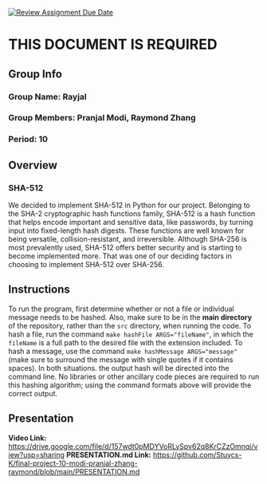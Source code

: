 [![Review Assignment Due Date](https://classroom.github.com/assets/deadline-readme-button-24ddc0f5d75046c5622901739e7c5dd533143b0c8e959d652212380cedb1ea36.svg)](https://classroom.github.com/a/ecp4su41)
# THIS DOCUMENT IS REQUIRED
## Group Info

### Group Name: Rayjal

### Group Members: Pranjal Modi, Raymond Zhang

### Period: 10

## Overview

### SHA-512

We decided to implement SHA-512 in Python for our project. Belonging to the SHA-2 cryptographic hash functions family, SHA-512 is a hash function that helps encode important and sensitive data, like passwords, by turning input into fixed-length hash digests. These functions are well known for being versatile, collision-resistant, and irreversible. Although SHA-256 is most prevalently used, SHA-512 offers better security and is starting to become implemented more. That was one of our deciding factors in choosing to implement SHA-512 over SHA-256.

## Instructions

To run the program, first determine whether or not a file or individual message needs to be hashed. Also, make sure to be in the **main directory** of the repository, rather than the `src` directory, when running the code. To hash a file, run the command `make hashFile ARGS="fileName"`, in which the `fileName` is a full path to the desired file with the extension included. To hash a message, use the command `make hashMessage ARGS="message"` (make sure to surround the message with single quotes if it contains spaces). In both situations. the output hash will be directed into the command line. No libraries or other ancillary code pieces are required to run this hashing algorithm; using the command formats above will provide the correct output. 

## Presentation
**Video Link:** https://drive.google.com/file/d/157wdt0pMDYVoRLySpv62q8KrCZzOmnqj/view?usp=sharing
**PRESENTATION.md Link:** https://github.com/Stuycs-K/final-project-10-modi-pranjal-zhang-raymond/blob/main/PRESENTATION.md
